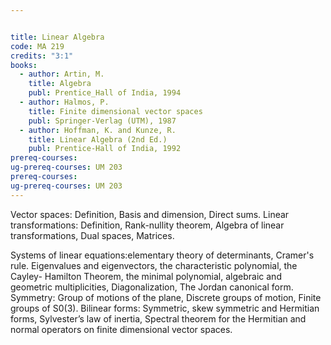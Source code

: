 ```yaml
---


title: Linear Algebra
code: MA 219
credits: "3:1"
books:
  - author: Artin, M.  
    title: Algebra
    publ: Prentice_Hall of India, 1994
  - author: Halmos, P.
    title: Finite dimensional vector spaces
    publ: Springer-Verlag (UTM), 1987
  - author: Hoffman, K. and Kunze, R.
    title: Linear Algebra (2nd Ed.)
    publ: Prentice-Hall of India, 1992
prereq-courses: 
ug-prereq-courses: UM 203
prereq-courses: 
ug-prereq-courses: UM 203
---
```



Vector spaces: Definition, Basis and dimension, Direct sums.
Linear transformations: Definition, Rank-nullity theorem, Algebra of linear
transformations, Dual spaces, Matrices.

Systems of linear equations:elementary theory of determinants, Cramer's rule.
Eigenvalues and eigenvectors, the characteristic polynomial, the Cayley-
Hamilton Theorem, the minimal polynomial, algebraic and geometric
multiplicities, Diagonalization, The Jordan canonical form.
Symmetry: Group of motions of the plane, Discrete groups of motion, Finite
groups of S0(3).
Bilinear forms: Symmetric, skew symmetric and Hermitian forms, Sylvester’s law
of inertia, Spectral theorem for the Hermitian and normal operators on finite
dimensional vector spaces.
 
